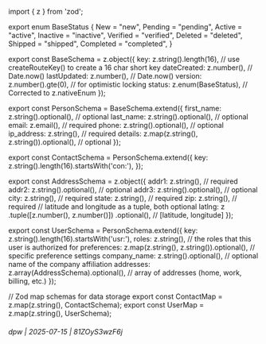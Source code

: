 
import { z } from 'zod';

export enum BaseStatus {
  New = "new",
  Pending = "pending",
  Active = "active",
  Inactive = "inactive",
  Verified = "verified",
  Deleted = "deleted",
  Shipped = "shipped",
  Completed = "completed",
}

export const BaseSchema = z.object({
  key: z.string().length(16), // use createRouteKey() to create a 16 char short key
  dateCreated: z.number(),   // Date.now()
  lastUpdated: z.number(),   // Date.now()
  version: z.number().gte(0),       // for optimistic locking
  status: z.enum(BaseStatus), // Corrected to z.nativeEnum
});

export const PersonSchema = BaseSchema.extend({
  first_name: z.string().optional(),              // optional
  last_name: z.string().optional(),               // optional
  email: z.email(),                    // required
  phone: z.string().optional(),                   // optional
  ip_address: z.string(),               // required
  details: z.map(z.string(), z.string()).optional(),    // optional
});

export const ContactSchema = PersonSchema.extend({
  key: z.string().length(16).startsWith('con:'),
});

export const AddressSchema = z.object({
  addr1: z.string(),        // required
  addr2: z.string().optional(),       // optional
  addr3: z.string().optional(),       // optional
  city: z.string(),         // required
  state: z.string(),        // required
  zip: z.string(),          // required
  // latitude and longitude as a tuple, both optional
  latlng: z
    .tuple([z.number(), z.number()])
    .optional(), // [latitude, longitude]
});

export const UserSchema = PersonSchema.extend({
  key: z.string().length(16).startsWith('usr:'),
  roles: z.string(),                          // the roles that this user is authorized for
  preferences: z.map(z.string(), z.string()).optional(),      // specific preference settings
  company_name: z.string().optional(),                  // optional name of the company affiliation
  addresses: z.array(AddressSchema).optional(),             // array of addresses (home, work, billing, etc.)
});

// Zod map schemas for data storage
export const ContactMap = z.map(z.string(), ContactSchema);
export const UserMap = z.map(z.string(), UserSchema);


###### dpw | 2025-07-15 | 81ZOyS3wzF6j
